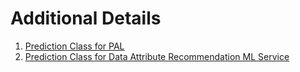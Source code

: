 # Additional Details
1. [Prediction Class for PAL](https://help.sap.com/docs/SAP_S4HANA_ON-PREMISE/8308e6d301d54584a33cd04a9861bc52/a778b0a956eb400fbd0ceda5ad20479f.html?version=2022.001)
2. [Prediction Class for Data Attribute Recommendation ML Service](https://help.sap.com/docs/SAP_S4HANA_ON-PREMISE/8308e6d301d54584a33cd04a9861bc52/e43a6781ac174d58a96054f561a8d068.html?version=2022.001&q=Create%20Using%20Data%20Attribute%20Recommendation)
